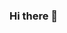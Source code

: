 ### Hi there 👋

<!--
**MileneRFerreira/MileneRFerreira** is a ✨ _special_ ✨ repository because its `README.md` (this file) appears on your GitHub profile.



- 🔭 I’m currently working on python full-stack jr position
- 🌱 I’m currently learning  ML, DL, NLP, Data Science and Cybersecurity path
- 👯 I’m looking to collaborate on machine learning projects of research or cybersecurity research 
- 🤔 I’m looking for help with cryptography
- 💬 Ask me about Computer Science and methods to speak different  idioms, like portuguese, english, spanish, italian and a little bit of japonese
- 📫 How to reach me: milenedarosaferreira@gmail.com 
- 😄 Pronouns: she/her
- ⚡ Fun fact: i can speak 4 different languagues

	[https://img.shields.io/badge/GitHub-100000?style=for-the-badge&logo=github&logoColor=white](https://www.linkedin.com/in/milene-r-ferreira-b837781a3)
